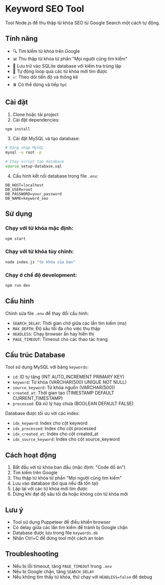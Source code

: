 # Keyword SEO Tool

Tool Node.js để thu thập từ khóa SEO từ Google Search một cách tự động.

## Tính năng

- 🔍 Tìm kiếm từ khóa trên Google
- 📊 Thu thập từ khóa từ phần "Mọi người cũng tìm kiếm"
- 💾 Lưu trữ vào SQLite database với kiểm tra trùng lặp
- 🔄 Tự động loop qua các từ khóa mới tìm được
- 📈 Theo dõi tiến độ và thống kê
- ⏸️ Có thể dừng và tiếp tục

## Cài đặt

1. Clone hoặc tải project
2. Cài đặt dependencies:

```bash
npm install
```

3. Cài đặt MySQL và tạo database:

```bash
# Đăng nhập MySQL
mysql -u root -p

# Chạy script tạo database
source setup-database.sql
```

4. Cấu hình kết nối database trong file `.env`:

```env
DB_HOST=localhost
DB_USER=root
DB_PASSWORD=your_password
DB_NAME=keyword_seo
```

## Sử dụng

### Chạy với từ khóa mặc định:
```bash
npm start
```

### Chạy với từ khóa tùy chỉnh:
```bash
node index.js "từ khóa của bạn"
```

### Chạy ở chế độ development:
```bash
npm run dev
```

## Cấu hình

Chỉnh sửa file `.env` để thay đổi cấu hình:

- `SEARCH_DELAY`: Thời gian chờ giữa các lần tìm kiếm (ms)
- `MAX_DEPTH`: Độ sâu tối đa cho việc thu thập
- `HEADLESS`: Chạy browser ẩn hay hiển thị
- `PAGE_TIMEOUT`: Timeout cho các thao tác trang

## Cấu trúc Database

Tool sử dụng MySQL với bảng `keywords`:

- `id`: ID tự tăng (INT AUTO_INCREMENT PRIMARY KEY)
- `keyword`: Từ khóa (VARCHAR(500) UNIQUE NOT NULL)
- `source_keyword`: Từ khóa nguồn (VARCHAR(500))
- `created_at`: Thời gian tạo (TIMESTAMP DEFAULT CURRENT_TIMESTAMP)
- `processed`: Đã xử lý hay chưa (BOOLEAN DEFAULT FALSE)

Database được tối ưu với các index:
- `idx_keyword`: Index cho cột keyword
- `idx_processed`: Index cho cột processed
- `idx_created_at`: Index cho cột created_at
- `idx_source_keyword`: Index cho cột source_keyword

## Cách hoạt động

1. Bắt đầu với từ khóa ban đầu (mặc định: "Code đồ án")
2. Tìm kiếm trên Google
3. Thu thập từ khóa từ phần "Mọi người cũng tìm kiếm"
4. Lưu vào database (bỏ qua nếu đã tồn tại)
5. Lặp lại với các từ khóa mới tìm được
6. Dừng khi đạt độ sâu tối đa hoặc không còn từ khóa mới

## Lưu ý

- Tool sử dụng Puppeteer để điều khiển browser
- Có delay giữa các lần tìm kiếm để tránh bị Google chặn
- Database được lưu trong file `keywords.db`
- Nhấn Ctrl+C để dừng tool một cách an toàn

## Troubleshooting

- Nếu bị lỗi timeout, tăng `PAGE_TIMEOUT` trong `.env`
- Nếu bị Google chặn, tăng `SEARCH_DELAY`
- Nếu không tìm thấy từ khóa, thử chạy với `HEADLESS=false` để debug
